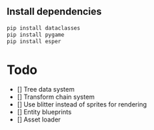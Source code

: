 ## Install dependencies

```sh
pip install dataclasses
pip install pygame
pip install esper
```

# Todo
- [] Tree data system
- [] Transform chain system
- [] Use blitter instead of sprites for rendering
- [] Entity blueprints
- [] Asset loader
